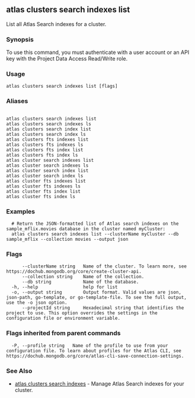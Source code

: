 ## atlas clusters search indexes list

List all Atlas Search indexes for a cluster.


### Synopsis

To use this command, you must authenticate with a user account or an API key with the Project Data Access Read/Write role.


### Usage
```
atlas clusters search indexes list [flags]
```

### Aliases
```

atlas clusters search indexes list
atlas clusters search indexes ls
atlas clusters search index list
atlas clusters search index ls
atlas clusters fts indexes list
atlas clusters fts indexes ls
atlas clusters fts index list
atlas clusters fts index ls
atlas cluster search indexes list
atlas cluster search indexes ls
atlas cluster search index list
atlas cluster search index ls
atlas cluster fts indexes list
atlas cluster fts indexes ls
atlas cluster fts index list
atlas cluster fts index ls
```

### Examples

```
  # Return the JSON-formatted list of Atlas search indexes on the sample_mflix.movies database in the cluster named myCluster:
  atlas clusters search indexes list --clusterName myCluster --db sample_mflix --collection movies --output json
```


### Flags

```
      --clusterName string   Name of the cluster. To learn more, see https://dochub.mongodb.org/core/create-cluster-api.
      --collection string    Name of the collection.
      --db string            Name of the database.
  -h, --help                 help for list
  -o, --output string        Output format. Valid values are json, json-path, go-template, or go-template-file. To see the full output, use the -o json option.
      --projectId string     Hexadecimal string that identifies the project to use. This option overrides the settings in the configuration file or environment variable.

```


### Flags inherited from parent commands

```
  -P, --profile string   Name of the profile to use from your configuration file. To learn about profiles for the Atlas CLI, see https://dochub.mongodb.org/core/atlas-cli-save-connection-settings.

```

### See Also


* [atlas clusters search indexes](atlas_clusters_search_indexes.md)	- Manage Atlas Search indexes for your cluster.



